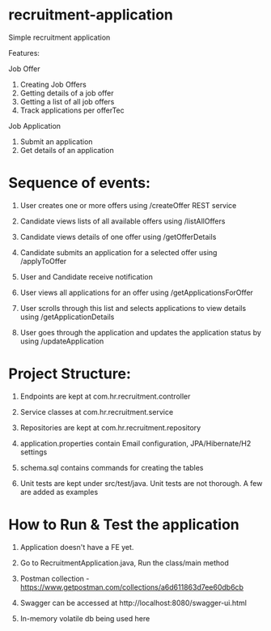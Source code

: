 # recruitment-application
Simple recruitment application

Features:

Job Offer
1. Creating Job Offers
2. Getting details of a job offer
3. Getting a list of all job offers
4. Track applications per offerTec

Job Application
1. Submit an application
2. Get details of an application

# Sequence of events:

1. User creates one or more offers using /createOffer REST service

2. Candidate views lists of all available offers using /listAllOffers

3. Candidate views details of one offer using /getOfferDetails

4. Candidate submits an application for a selected offer using /applyToOffer

5. User and Candidate receive notification

6. User views all applications for an offer using /getApplicationsForOffer

7. User scrolls through this list and selects applications to view details using /getApplicationDetails

8. User goes through the application and updates the application status by using /updateApplication

# Project Structure:

1. Endpoints are kept at com.hr.recruitment.controller

2. Service classes at com.hr.recruitment.service

3. Repositories are kept at com.hr.recruitment.repository

4. application.properties contain Email configuration, JPA/Hibernate/H2 settings

5. schema.sql contains commands for creating the tables

6. Unit tests are kept under src/test/java. Unit tests are not thorough. A few are added as examples

# How to Run & Test the application

1. Application doesn't have a FE yet. 

2. Go to RecruitmentApplication.java, Run the class/main method

3. Postman collection - https://www.getpostman.com/collections/a6d611863d7ee60db6cb 

4. Swagger can be accessed at http://localhost:8080/swagger-ui.html

5. In-memory volatile db being used here
